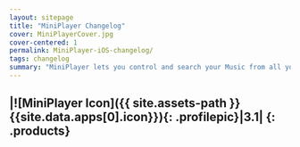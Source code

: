 ```yaml
---
layout: sitepage
title: "MiniPlayer Changelog"
cover: MiniPlayerCover.jpg
cover-centered: 1
permalink: MiniPlayer-iOS-changelog/
tags: changelog
summary: "MiniPlayer lets you control and search your Music from all your favorite services. You will love to listen your Music thanks to its simple and beautiful Design."
---
```


|![MiniPlayer Icon]({{ site.assets-path }}{{site.data.apps[0].icon}}){: .profilepic}|3.1|
{: .products}
---------------
